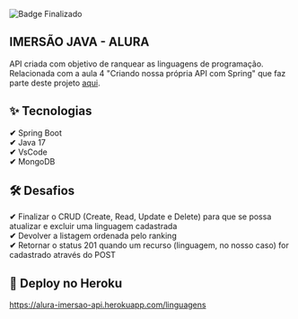 ![Badge Finalizado](http://img.shields.io/static/v1?label=STATUS&message=%20FINALIZADO&color=GREEN&style=for-the-badge)

## IMERSÃO JAVA - ALURA
API criada com objetivo de ranquear as linguagens de programação. Relacionada com a aula 4 "Criando nossa própria API com Spring" que faz parte deste projeto [aqui](https://github.com/KrisEgidio/alura.imersao-java).

## ✨ Tecnologias 
**✔** Spring Boot <br>
**✔** Java 17 <br>
**✔** VsCode <br>
**✔** MongoDB <br>

## 🛠️ Desafios
**✔** Finalizar o CRUD (Create, Read, Update e Delete) para que se possa atualizar e excluir uma linguagem cadastrada <br>
**✔** Devolver a listagem ordenada pelo ranking <br>
**✔** Retornar o status 201 quando um recurso (linguagem, no nosso caso) for cadastrado através do POST <br>

## 🎉 Deploy no Heroku
https://alura-imersao-api.herokuapp.com/linguagens <br>
